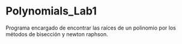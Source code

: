# Polynomials_Lab1
Programa encargado de encontrar las raíces de un polinomio por los métodos de bisección y newton raphson.

